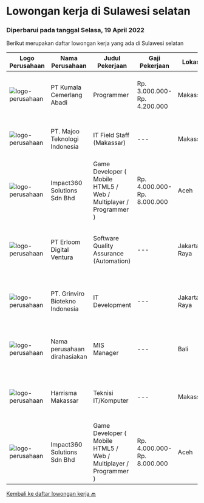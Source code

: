 
  # Lowongan kerja di Sulawesi selatan

  ### Diperbarui pada tanggal Selasa, 19 April 2022

  Berikut merupakan daftar lowongan kerja yang ada di Sulawesi selatan

  |Logo Perusahaan | Nama Perusahaan | Judul Pekerjaan | Gaji Pekerjaan | Lokasi | Deskripsi | Tanggal diunggah | Pranala |
  | -------------- | --------------- | --------------- | --------- | --------- | -------------- | ------- | ----------- |
  |![logo-perusahaan](https://image-service-cdn.seek.com.au/c8fdbc6913fcac8f8e73f5c485ead5c4bc87087a/ee4dce1061f3f616224767ad58cb2fc751b8d2dc)|PT Kumala Cemerlang Abadi|Programmer|Rp. 3.000.000-Rp. 4.200.000|Makassar|kualifikasi: Usia maksimal. 28 Tahun Minimal Pendidikan S1 Teknik Informatika / Sistem Informasi Memiliki Pengalaman minimum 1 tahun Familiar dengan...|Selasa, 19 April 2022|https://www.jobstreet.co.id/id/job/programmer-3859036?token=0~e2c51112-8546-416a-b7eb-bb622e343f34&sectionRank=1&jobId=jobstreet-id-job-3859036|
|![logo-perusahaan](https://image-service-cdn.seek.com.au/2a2c8a948d223cf92abbc34c9b4e6cee325386db/ee4dce1061f3f616224767ad58cb2fc751b8d2dc)|PT. Majoo Teknologi Indonesia|IT Field Staff (Makassar)|---|Makassar|Deskripsi Pekerjaan : Melakukan instalasi beserta pengaturan software dan hardware majoo. Memberikan edukasi (training) kepada staff /manager/ owner...|Senin, 11 April 2022|https://www.jobstreet.co.id/id/job/it-field-staff-makassar-3850948?token=0~e2c51112-8546-416a-b7eb-bb622e343f34&sectionRank=2&jobId=jobstreet-id-job-3850948|
|![logo-perusahaan](https://image-service-cdn.seek.com.au/06b729438205195a03d4bcec08ce1ddd5d9c1576/ee4dce1061f3f616224767ad58cb2fc751b8d2dc)|Impact360 Solutions Sdn Bhd|Game Developer ( Mobile HTML5 / Web / Multiplayer / Programmer )|Rp. 4.000.000-Rp. 8.000.000|Aceh|We are hiring remote HTML5 game developers from all parts of Indonesia. If you have real experience building HTML5 games or applications, you're...|Senin, 18 April 2022|https://www.jobstreet.co.id/id/job/game-developer-mobile-html5-web-multiplayer-programmer-4909081/origin/my?token=0~e2c51112-8546-416a-b7eb-bb622e343f34&sectionRank=3&jobId=jobstreet-my-job-4909081|
|![logo-perusahaan](https://image-service-cdn.seek.com.au/7b0850d0262c85ca3c0fa4d6a9c005f1450e6d9f/ee4dce1061f3f616224767ad58cb2fc751b8d2dc)|PT Erloom Digital Ventura|Software Quality Assurance (Automation)|---|Jakarta Raya|Minimum Requirements: Candidates must possess at least a Bachelor's Degree in Engineering (Computer/Telecommunication), Computer Science/Information...|Rabu, 13 April 2022|https://www.jobstreet.co.id/id/job/software-quality-assurance-automation-3843304?token=0~e2c51112-8546-416a-b7eb-bb622e343f34&sectionRank=4&jobId=jobstreet-id-job-3843304|
|![logo-perusahaan](https://image-service-cdn.seek.com.au/66821140834a53c532360563c3fcd55bbf381709/ee4dce1061f3f616224767ad58cb2fc751b8d2dc)|PT. Grinviro Biotekno Indonesia|IT Development|---|Jakarta Raya|Deskripsi Pekerjaan : Membuat dan mendesign program sesuai kebutuhan perusahaan Melakukan perubahan program sesuai perkembangan dan kebutuhan...|Senin, 11 April 2022|https://www.jobstreet.co.id/id/job/it-development-3850596?token=0~e2c51112-8546-416a-b7eb-bb622e343f34&sectionRank=5&jobId=jobstreet-id-job-3850596|
|![logo-perusahaan](https://i.ibb.co/sqvTCh9/112815900-stock-vector-no-image-available-icon-flat-vector.webp)|Nama perusahaan dirahasiakan|MIS Manager|---|Bali|Pendidikan minimal S1 segala jurusan Minimal memiliki 1 tahun pengalaman kerja di bidang yang sama Memiliki pengetahuan mengenai PHP dan bahasa...|Sabtu, 02 April 2022|https://www.jobstreet.co.id/id/job/mis-manager-3841611?token=0~e2c51112-8546-416a-b7eb-bb622e343f34&sectionRank=6&jobId=jobstreet-id-job-3841611|
|![logo-perusahaan](https://i.ibb.co/sqvTCh9/112815900-stock-vector-no-image-available-icon-flat-vector.webp)|Harrisma Makassar|Teknisi IT/Komputer|---|Makassar|Dibutuhkan teknisi IT untuk melakukan perbaikan PC Desktop, All in One Computer dan Laptop di Service Center produk terkemuka dunia.Minimal lulusan...|Selasa, 22 Maret 2022|https://www.jobstreet.co.id/id/job/teknisi-it-komputer-3829015?token=0~e2c51112-8546-416a-b7eb-bb622e343f34&sectionRank=7&jobId=jobstreet-id-job-3829015|
|![logo-perusahaan](https://image-service-cdn.seek.com.au/06b729438205195a03d4bcec08ce1ddd5d9c1576/ee4dce1061f3f616224767ad58cb2fc751b8d2dc)|Impact360 Solutions Sdn Bhd|Game Developer ( Mobile HTML5 / Web / Multiplayer / Programmer )|Rp. 4.000.000-Rp. 8.000.000|Aceh|We are hiring remote HTML5 game developers from all parts of Indonesia. If you have real experience building HTML5 games or applications, you're...|Rabu, 23 Maret 2022|https://www.jobstreet.co.id/id/job/game-developer-mobile-html5-web-multiplayer-programmer-4885854/origin/my?token=0~e2c51112-8546-416a-b7eb-bb622e343f34&sectionRank=8&jobId=jobstreet-my-job-4885854|


  [Kembali ke daftar lowongan kerja 🔙](../README.md#daftar-lowongan-kerja)
  